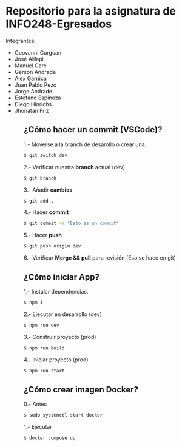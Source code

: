 # Repositorio para la asignatura de INFO248-Egresados

Integrantes:

<ul>
  <li>Geovanni Curguan</li>
  <li>José Aillapi</li>
  <li>Manuel Care</li>
  <li>Gerson Andrade</li>
  <li>Alex Garnica</li>
  <li>Juan Pablo Pezo</li>
  <li>Jorge Andrade</li>
  <li>Estefano Espinoza</li>
  <li>Diego Hinrichs</li>
  <li>Jhonatan Friz</li>
<ul>

## ¿Cómo hacer un commit (VSCode)?

1.- Moverse a la branch de desarollo o crear una.

```bash
$ git switch dev
```

2.- Verificar nuestra **branch** actual (dev)

```bash
$ git branch
```

3.- Añadir **cambios**

```bash
$ git add .
```

4.- Hacer **commit**

```bash
$ git commit -m "Esto es un commit"
```

5.- Hacer **push**

```bash
$ git push origin dev
```

6.- Verificar **Merge && pull** para revisión
(Eso se hace en git)

## ¿Cómo iniciar App?

1.- Instalar dependencias.

```bash
$ npm i
```

2.- Ejecutar en desarrollo (dev)

```bash
$ npm run dev
```

3.- Construir proyecto (prod)

```bash
$ npm run build
```

4.- Iniciar proyecto (prod)

```bash
$ npm run start
```
## ¿Cómo crear imagen Docker?

0.- Antes
```bash
$ sudo systemctl start docker

```
1.- Ejecutar

```bash
$ docker compose up
```
